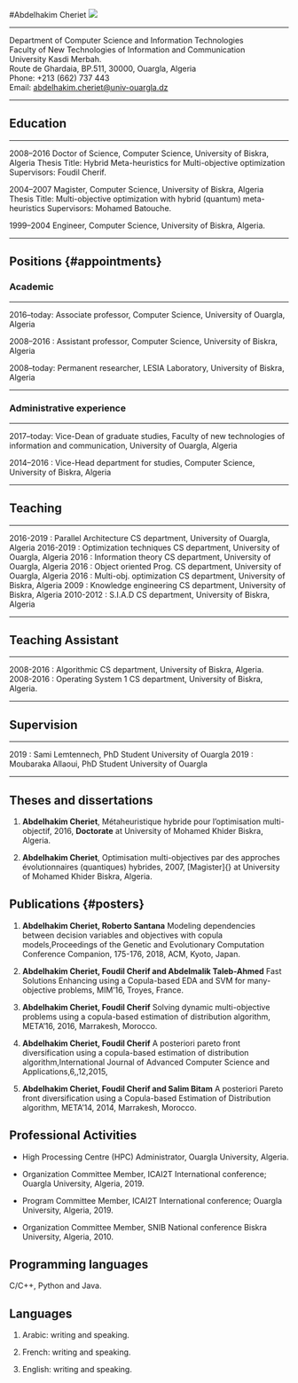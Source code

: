 ---
---
#Abdelhakim Cheriet
![](https://github.com/ahcheriet/ahcheriet.github.io/blob/master/2856952.jpeg)
  -------------------------------------------------------------- -- --
                                                                    
                                                                    
  Department of Computer Science and Information Technologies       
  Faculty of New Technologies of Information and Communication      
  University Kasdi Merbah.                                          
  Route de Ghardaia, BP.511, 30000, Ouargla, Algeria                
  Phone: $+$213 (662) 737 443                                       
  Email: abdelhakim.cheriet@univ-ouargla.dz                         
  -------------------------------------------------------------- -- --

Education
---------

  ----------- ----------------------------------------------------------------------------------
  
  2008–2016   Doctor of Science, Computer Science, University of Biskra, Algeria
              Thesis Title: Hybrid Meta-heuristics for Multi-objective optimization
              Supervisors: Foudil Cherif.
              
  2004–2007   Magister, Computer Science, University of Biskra, Algeria
              Thesis Title: Multi-objective optimization with hybrid (quantum) meta-heuristics
              Supervisors: Mohamed Batouche.
              
  1999–2004   Engineer, Computer Science, University of Biskra, Algeria.
  
  ----------- ----------------------------------------------------------------------------------

Positions {#appointments}
---------

### Academic

  ------------ -----------------------------------------------------------------------
  
  2016–today:   Associate professor, Computer Science, University of Ouargla, Algeria
  
  2008–2016 :   Assistant professor, Computer Science, University of Biskra, Algeria
  
  2008–today:   Permanent researcher, LESIA Laboratory, University of Biskra, Algeria
  
  ------------ -----------------------------------------------------------------------

### Administrative experience

  ------------ -----------------------------------------------------------------------------------------------------------------------------
  
  2017–today:   Vice-Dean of graduate studies, Faculty of new technologies of information and communication, University of Ouargla, Algeria
  
  2014–2016 :   Vice-Head department for studies, Computer Science, University of Biskra, Algeria
  
  ------------ -----------------------------------------------------------------------------------------------------------------------------

Teaching
--------

  ----------- ------------------------- -----------------------------------------------
  2016-2019 :  Parallel Architecture     CS department, University of Ouargla, Algeria
  2016-2019 :  Optimization techniques   CS department, University of Ouargla, Algeria
  2016      :  Information theory        CS department, University of Ouargla, Algeria
  2016      :  Object oriented Prog.     CS department, University of Ouargla, Algeria
  2016      :  Multi-obj. optimization   CS department, University of Biskra, Algeria
  2009      :  Knowledge engineering     CS department, University of Biskra, Algeria
  2010-2012 :  S.I.A.D                   CS department, University of Biskra, Algeria
  ----------- ------------------------- -----------------------------------------------

Teaching Assistant
------------------

  ----------- -------------------- -----------------------------------------------
  2008-2016  : Algorithmic          CS department, University of Biskra, Algeria.
  2008-2016  : Operating System 1   CS department, University of Biskra, Algeria.
  ----------- -------------------- -----------------------------------------------

Supervision
-----------

  ------ -------------------------------- -----------------------
  2019  : Sami Lemtennech, PhD Student     University of Ouargla
  2019  : Moubaraka Allaoui, PhD Student   University of Ouargla
  ------ -------------------------------- -----------------------

Theses and dissertations
------------------------

1.  **Abdelhakim Cheriet**, Métaheuristique hybride pour l’optimisation
    multi-objectif, 2016, **Doctorate** at University of Mohamed Khider
    Biskra, Algeria.

2.  **Abdelhakim Cheriet**, Optimisation multi-objectives par des
    approches évolutionnaires (quantiques) hybrides, 2007, [Magister]{}
    at University of Mohamed Khider Biskra, Algeria.

Publications {#posters}
------------

1.  **Abdelhakim Cheriet, Roberto Santana** Modeling dependencies
    between decision variables and objectives with copula
    models,Proceedings of the Genetic and Evolutionary Computation
    Conference Companion, 175-176, 2018, ACM, Kyoto, Japan.

2.  **Abdelhakim Cheriet, Foudil Cherif and Abdelmalik Taleb-Ahmed**
    Fast Solutions Enhancing using a Copula-based EDA and SVM for
    many-objective problems, MIM’16, Troyes, France.

3.  **Abdelhakim Cheriet, Foudil Cherif** Solving dynamic
    multi-objective problems using a copula-based estimation of
    distribution algorithm, META’16, 2016, Marrakesh, Morocco.

4.  **Abdelhakim Cheriet, Foudil Cherif** A posteriori pareto front
    diversification using a copula-based estimation of distribution
    algorithm,International Journal of Advanced Computer Science and
    Applications,6,,12,2015,

5.  **Abdelhakim Cheriet, Foudil Cherif and Salim Bitam** A posteriori
    Pareto front diversification using a Copula-based Estimation of
    Distribution algorithm, META’14, 2014, Marrakesh, Morocco.

Professional Activities
-----------------------

-   High Processing Centre (HPC) Administrator, Ouargla University,
    Algeria.

-   Organization Committee Member, ICAI2T International conference;
    Ouargla University, Algeria, 2019.

-   Program Committee Member, ICAI2T International conference; Ouargla
    University, Algeria, 2019.

-   Organization Committee Member, SNIB National conference Biskra
    University, Algeria, 2010.

Programming languages
---------------------

C/C++, Python and Java.

Languages
---------

1.  Arabic: writing and speaking.

2.  French: writing and speaking.

3.  English: writing and speaking.

